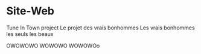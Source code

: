 Site-Web
========

Tune In Town project
Le projet des vrais bonhommes
Les vrais bonhommes les seuls les beaux


OWOWOWO
WOWOWO
WOWOWOo
